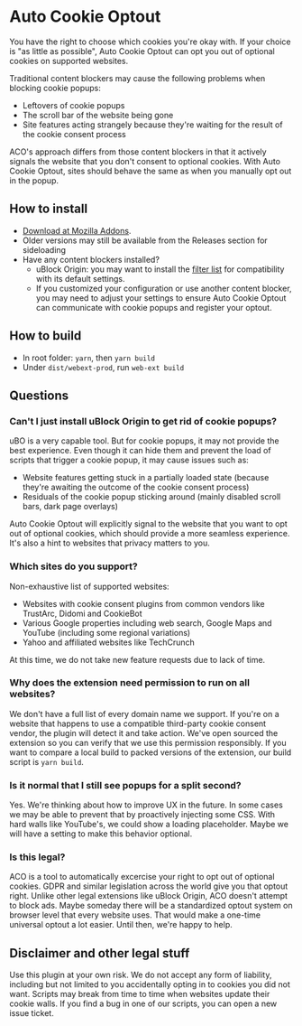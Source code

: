 # Auto Cookie Optout

You have the right to choose which cookies you're okay with. If your choice is "as little as possible", Auto Cookie Optout can opt you out of optional cookies on supported websites.

Traditional content blockers may cause the following problems when blocking cookie popups:
- Leftovers of cookie popups
- The scroll bar of the website being gone
- Site features acting strangely because they're waiting for the result of the cookie consent process

ACO's approach differs from those content blockers in that it actively signals the website that you don't consent to optional cookies. With Auto Cookie Optout, sites should behave the same as when you manually opt out in the popup.

## How to install
- [Download at Mozilla Addons](https://addons.mozilla.org/en-US/firefox/addon/auto-cookie-optout/).
- Older versions may still be available from the Releases section for sideloading
- Have any content blockers installed?
  - uBlock Origin: you may want to install the [filter list](https://raw.githubusercontent.com/CodyMcCodington/AutoCookieOptout/main/compatibilityList.txt) for compatibility with its default settings.
  - If you customized your configuration or use another content blocker, you may need to adjust your settings to ensure Auto Cookie Optout can communicate with cookie popups and register your optout.

## How to build
- In root folder: `yarn`, then `yarn build`
- Under `dist/webext-prod`, run `web-ext build`

## Questions

### Can't I just install uBlock Origin to get rid of cookie popups?
uBO is a very capable tool. But for cookie popups, it may not provide the best experience. Even though it can hide them and prevent the load of scripts that trigger a cookie popup, it may cause issues such as:

- Website features getting stuck in a partially loaded state (because they're awaiting the outcome of the cookie consent process)
- Residuals of the cookie popup sticking around (mainly disabled scroll bars, dark page overlays)

Auto Cookie Optout will explicitly signal to the website that you want to opt out of optional cookies, which should provide a more seamless experience. It's also a hint to websites that privacy matters to you.

### Which sites do you support?
Non-exhaustive list of supported websites:

- Websites with cookie consent plugins from common vendors like TrustArc, Didomi and CookieBot
- Various Google properties including web search, Google Maps and YouTube (including some regional variations)
- Yahoo and affiliated websites like TechCrunch

At this time, we do not take new feature requests due to lack of time.

### Why does the extension need permission to run on all websites?
We don't have a full list of every domain name we support. If you're on a website that happens to use a compatible third-party cookie consent vendor, the plugin will detect it and take action. We've open sourced the extension so you can verify that we use this permission responsibly. If you want to compare a local build to packed versions of the extension, our build script is `yarn build`.

### Is it normal that I still see popups for a split second?
Yes. We're thinking about how to improve UX in the future. In some cases we may be able to prevent that by proactively injecting some CSS. With hard walls like YouTube's, we could show a loading placeholder. Maybe we will have a setting to make this behavior optional.

### Is this legal?
ACO is a tool to automatically excercise your right to opt out of optional cookies. GDPR and similar legislation across the world give you that optout right. Unlike other legal extensions like uBlock Origin, ACO doesn't attempt to block ads. Maybe someday there will be a standardized optout system on browser level that every website uses. That would make a one-time universal optout a lot easier. Until then, we're happy to help.

## Disclaimer and other legal stuff
Use this plugin at your own risk. We do not accept any form of liability, including but not limited to you accidentally opting in to cookies you did not want. Scripts may break from time to time when websites update their cookie walls. If you find a bug in one of our scripts, you can open a new issue ticket.